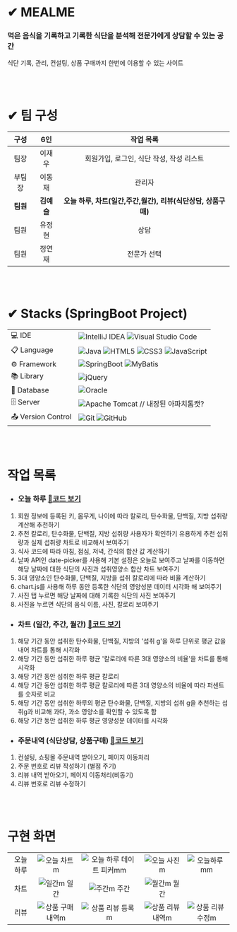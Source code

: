 # ✔ MEALME
### 먹은 음식을 기록하고 기록한 식단을 분석해 전문가에게 상담할 수 있는 공간
식단 기록, 관리, 컨설팅, 상품 구매까지 한번에 이용할 수 있는 사이트
  
</br>
</br>

# ✔ 팀 구성 
| 구성  | 6인  |  작업 목록  |
| :---: | :---: | :---: |
| 팀장 | 이재우 | 회원가입, 로그인, 식단 작성, 작성 리스트 |
| 부팀장 | 이동재 | 관리자 |
| **팀원** | **김예슬** | **오늘 하루, 차트(일간,주간,월간), 리뷰(식단상담, 상품구매)** |
| 팀원 | 유정현 | 상담 |
| 팀원 | 정연재 | 전문가 선택 |  
  
</br>
</br>
  
# ✔ Stacks (SpringBoot Project) 
|   |   |
| :--- | :--- |
| 💻 IDE | ![IntelliJ IDEA](https://img.shields.io/badge/IntelliJIDEA-000000.svg?style=for-the-badge&logo=intellij-idea&logoColor=white)  ![Visual Studio Code](https://img.shields.io/badge/Visual%20Studio%20Code-0078d7.svg?style=for-the-badge&logo=visual-studio-code&logoColor=white)  |  
| 📋 Language | ![Java](https://img.shields.io/badge/java-%23ED8B00.svg?style=for-the-badge&logo=openjdk&logoColor=white) ![HTML5](https://img.shields.io/badge/html5-%23E34F26.svg?style=for-the-badge&logo=html5&logoColor=white) ![CSS3](https://img.shields.io/badge/css3-%231572B6.svg?style=for-the-badge&logo=css3&logoColor=white) ![JavaScript](https://img.shields.io/badge/javascript-%23323330.svg?style=for-the-badge&logo=javascript&logoColor=%23F7DF1E)  |
| ⚙️ Framework | ![SpringBoot](https://img.shields.io/badge/SpringBoot-%236DB33F.svg?style=for-the-badge&logo=SpringBoot&logoColor=white)  ![MyBatis](https://img.shields.io/badge/MyBatis-000000?style=for-the-badge&logo={MyBatis}&logoColor={black}) |
| 📚 Library | ![jQuery](https://img.shields.io/badge/jquery-%230769AD.svg?style=for-the-badge&logo=jquery&logoColor=white) |
| 💾 Database | ![Oracle](https://img.shields.io/badge/Oracle-F80000?style=for-the-badge&logo=oracle&logoColor=white) |
| 🗄️ Server | ![Apache Tomcat](https://img.shields.io/badge/apache%20tomcat-%23F8DC75.svg?style=for-the-badge&logo=apache-tomcat&logoColor=black) // 내장된 아파치톰캣? |  
| 📤 Version Control | ![Git](https://img.shields.io/badge/git-%23F05033.svg?style=for-the-badge&logo=git&logoColor=white) ![GitHub](https://img.shields.io/badge/github-%23121011.svg?style=for-the-badge&logo=github&logoColor=white) |
  
</br>
</br>

# 작업 목록
  - ### 오늘 하루 [🔗코드 보기](https://github.com/EllyKimHub/mealme/wiki/%F0%9F%93%86-%EC%98%A4%EB%8A%98-%ED%95%98%EB%A3%A8)
1. 회원 정보에 등록된 키, 몸무게, 나이에 따라 칼로리, 탄수화물, 단백질, 지방 섭취량 계산해 추천하기
2. 추천 칼로리, 탄수화물, 단백질, 지방 섭취량 사용자가 확인하기 유용하게 추천 섭취량과 실제 섭취량 차트로 비교해서 보여주기
3. 식사 코드에 따라 아침, 점심, 저녁, 간식의 합산 값 계산하기
4. 날짜 API인 date-picker를 사용해 기본 설정은 오늘로 보여주고 날짜를 이동하면 해당 날짜에 대한 식단의 사진과 섭취영양소 합산 차트 보여주기
5. 3대 영양소인 탄수화물, 단백질, 지방을 섭취 칼로리에 따라 비율 계산하기
6. chart.js를 사용해 하루 동안 등록한 식단의 영양성분 데이터 시각화 해 보여주기
7. 사진 탭 누르면 해당 날짜에 대해 기록한 식단의 사진 보여주기
8. 사진을 누르면 식단의 음식 이름, 사진, 칼로리 보여주기 
  - ### 차트 (일간, 주간, 월간) [🔗코드 보기](https://github.com/EllyKimHub/mealme/wiki/%F0%9F%93%8A-%EC%B0%A8%ED%8A%B8(%EC%9D%BC%EA%B0%84,-%EC%A3%BC%EA%B0%84,-%EC%9B%94%EA%B0%84))
1. 해당 기간 동안 섭취한 탄수화물, 단백질, 지방의 '섭취 g'을 하루 단위로 평균 값을 내어 차트를 통해 시각화
2. 해당 기간 동안 섭취한 하루 평균 '칼로리에 따른 3대 영양소의 비율'을 차트를 통해 시각화 
3. 해당 기간 동안 섭취한 하루 평균 칼로리
4. 해당 기간 동안 섭취한 하루 평균 칼로리에 따른 3대 영양소의 비율에 따라 퍼센트를 숫자로 비교
5. 해당 기간 동안 섭취한 하루의 평균 탄수화물, 단백질, 지방의 섭취 g을 추천하는 섭취g과 비교해 과다, 과소 영양소를 확인할 수 있도록 함
6. 해당 기간 동안 섭취한 하루 평균 영양성분 데이터를 시각화 
  - ### 주문내역 (식단상담, 상품구매) [🔗코드 보기](https://github.com/EllyKimHub/mealme/wiki/%E2%AD%90-%EB%A6%AC%EB%B7%B0-(%EC%8B%9D%EB%8B%A8%EC%83%81%EB%8B%B4,-%EC%83%81%ED%92%88%EA%B5%AC%EB%A7%A4))
1. 컨설팅, 쇼핑몰 주문내역 받아오기, 페이지 이동처리
2. 주문 번호로 리뷰 작성하기 (별점 주기)
3. 리뷰 내역 받아오기, 페이지 이동처리(비동기)
4. 리뷰 번호로 리뷰 수정하기

</br>
</br>

# 구현 화면
|  |  |  |  |  |
| :---: | :---: | :---: | :---: | :---: |
| 오늘 하루 | ![오늘 차트m](https://github.com/EllyKimHub/mealme/assets/123884116/b386581a-1546-417b-b631-91bad2d05006) | ![오늘 하루 데이트 피커mm](https://github.com/EllyKimHub/mealme/assets/123884116/52b70a6e-af1e-4546-ae38-4dced54f8cb8) | ![오늘 사진m](https://github.com/EllyKimHub/mealme/assets/123884116/7c4f424e-5b85-4949-ba28-73ce339d67a2) | ![오늘하루mm](https://github.com/EllyKimHub/mealme/assets/123884116/464e9ca1-198d-4a6c-974d-d9febccde2e2) |
| 차트 | ![일간m](https://github.com/EllyKimHub/mealme/assets/123884116/74c6cd83-1489-4acb-86b7-a92d604f5279) 일간 | ![주간m](https://github.com/EllyKimHub/mealme/assets/123884116/dc3cbd2e-0231-4f10-90da-29318e10d3d4) 주간 | ![월간m](https://github.com/EllyKimHub/mealme/assets/123884116/1518c44c-ccf6-47e7-a0ef-2c576e6f76ad) 월간 |  |
| 리뷰 | ![상품 구매 내역m](https://github.com/EllyKimHub/mealme/assets/123884116/5f0084a8-582b-41e4-a41e-c2702f0c4294) | ![상품 리뷰 등록m](https://github.com/EllyKimHub/mealme/assets/123884116/5be78b35-4195-496c-ac51-37f3c8e525d5) | ![상품 리뷰내역m](https://github.com/EllyKimHub/mealme/assets/123884116/812f4e1a-bf24-4d2b-b4e3-78a916c0a0ba) | ![상품 리뷰 수정m](https://github.com/EllyKimHub/mealme/assets/123884116/d730bff3-b696-4fdd-ac81-09141746cde4) |

